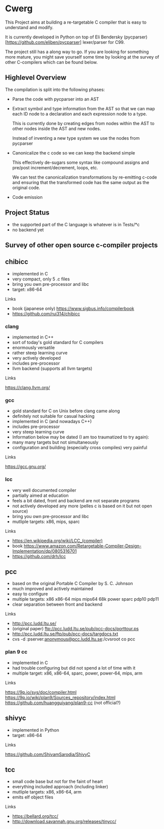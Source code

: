 # Cwerg

This Project aims at building a re-targetable C compiler that is easy
to understand and modify.

It is currently developed in Python on top of Eli Bendersky 
(pycparser)[https://github.com/eliben/pycparser] lexer/parser for C99.

The project still has a along way to go. If you are looking for something more
mature, you might save yourself some time by looking at the survey of other C-compilers which 
can be found below.

## Highlevel Overview

The compilation is split into the following phases:

* Parse the code with pycparser into an AST

* Extract symbol and type information from the AST so that we can map
  each ID node to a declaration and each expression node to a type.
  
  This is currently done by creating edges from nodes within the AST
  to other nodes inside the AST and new nodes.
  
  Instead of inventing a new type system we use the nodes from pycparser
  
 * Canonicalize the c code so we can keep the backend simple
  
   This effectively de-sugars some syntax like compound assigns and 
   pre/post increment/decrement, loops, etc.
  
   We can test the canonicalization transformations by re-emitting c-code
   and ensuring that the transformed code has the same output as the original 
   code.
  
 * Code emission
  
## Project Status

* the supported part of the C language is whatever is in Tests/*c
* no backend yet


## Survey of other open source c-compiler projects

## chibicc

* implemented in C
* very compact, only 5 .c files
* bring you own pre-processor and libc
* target: x86-64


Links

* book (japanese only) https://www.sigbus.info/compilerbook
* https://github.com/rui314/chibicc

### clang

* implemented in C++
* sort of today's gold standard for C compilers
* enormously versatile
* rather steep learning curve
* very actively developed
* includes pre-processor 
* llvm backend (supports all llvm targets)

Links

https://clang.llvm.org/

### gcc

* gold standard for C on Unix before clang came along
* definitely not suitable for casual hacking
* implemented in C (and nowadays C++)
* includes pre-processor 
* very steep learning curve
* Information below may be dated (I am too traumatized to try again):
* many many targets but not simultaneously 
* configuration and building (especially cross compiles) very painful 

Links

https://gcc.gnu.org/

### lcc

* very well documented compiler 
* partially aimed at education
* feels a bit dated, front and backend are not separate programs
* not actively developed any more (pelles c is based on it but not open source)
* bring you own pre-processor and libc
* mutliple targets: x86, mips, sparc

Links

* https://en.wikipedia.org/wiki/LCC_(compiler)
* book https://www.amazon.com/Retargetable-Compiler-Design-Implementation/dp/0805316701
* https://github.com/drh/lcc

## pcc

* based on the original Portable C Compiler by S. C. Johnson 
* much improved and actively maintained
* easy to configure
* multiple targets: x86 x86-64 mips mips64 68k power sparc pdp10 pdp11
* clear separation between front and backend 

Links

* http://pcc.ludd.ltu.se/
* (original paper) ftp://pcc.ludd.ltu.se/pub/pcc-docs/porttour.ps
* http://pcc.ludd.ltu.se/ftp/pub/pcc-docs/targdocs.txt
* cvs -d :pserver:anonymous@pcc.ludd.ltu.se:/cvsroot co pcc

### plan 9 cc

* implemented in C 
* had trouble configuring but did not spend a lot of time with it
* multiple target: x86, x86-64, sparc, power, power-64, mips, arm


Links

https://9p.io/sys/doc/compiler.html
https://9p.io/wiki/plan9/Sources_repository/index.html
https://github.com/huangguiyang/plan9-cc (not official?)

## shivyc

* implemented in Python
* target: x86-64

Links

https://github.com/ShivamSarodia/ShivyC

## tcc

* small code base  but not for the faint of heart
* everything included approach (including linker)
* mutliple targets: x86, x86-64, arm 
* emits elf object files

Links

* https://bellard.org/tcc/
* http://download.savannah.gnu.org/releases/tinycc/








